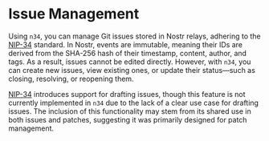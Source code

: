 # Issue Management

Using `n34`, you can manage Git issues stored in Nostr relays, adhering to
the [NIP-34] standard. In Nostr, events are immutable, meaning their IDs are
derived from the SHA-256 hash of their timestamp, content, author, and tags.
As a result, issues cannot be edited directly. However, with `n34`, you can
create new issues, view existing ones, or update their status—such as closing,
resolving, or reopening them.

[NIP-34] introduces support for drafting issues, though this feature is not
currently implemented in `n34` due to the lack of a clear use case for drafting
issues. The inclusion of this functionality may stem from its shared use in both
issues and patches, suggesting it was primarily designed for patch management.

[NIP-34]: https://github.com/nostr-protocol/nips/blob/master/34.md
